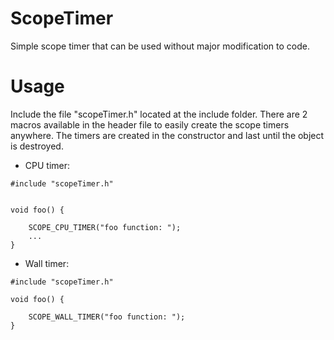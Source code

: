 # ScopeTimer

Simple scope timer that can be used without major modification to code. 

# Usage

Include the file "scopeTimer.h" located at the include folder. There are 2 macros available in the header file to easily create the scope timers anywhere. The timers are created in the constructor and last until the object is destroyed.

* CPU timer:

```
#include "scopeTimer.h"


void foo() {

	SCOPE_CPU_TIMER("foo function: ");
	...
}

```

* Wall timer:

```
#include "scopeTimer.h"

void foo() {

	SCOPE_WALL_TIMER("foo function: ");
}
```
